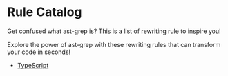 # Rule Catalog

Get confused what ast-grep is? This is a list of rewriting rule to inspire you!

Explore the power of ast-grep with these rewriting rules that can transform your code in seconds!

<!-- * [Ruby](/catalog/ruby/) -->
<!-- * [Rust](/catalog/rust/) -->
* [TypeScript](/catalog/typescript/)
